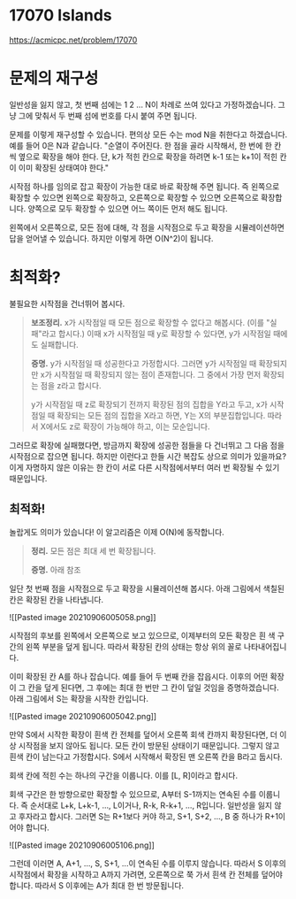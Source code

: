 # 17070 Islands
https://acmicpc.net/problem/17070

# 문제의 재구성
일반성을 잃지 않고, 첫 번째 섬에는 1 2 ... N이 차례로 쓰여 있다고 가정하겠습니다. 그냥 그에 맞춰서 두 번째 섬에 번호를 다시 붙여 주면 됩니다.

문제를 이렇게 재구성할 수 있습니다. 편의상 모든 수는 mod N을 취한다고 하겠습니다. 예를 들어 0은 N과 같습니다. "순열이 주어진다. 한 점을 골라 시작해서, 한 번에 한 칸씩 옆으로 확장을 해야 한다. 단, k가 적힌 칸으로 확장을 하려면 k-1 또는 k+1이 적힌 칸이 이미 확장된 상태여야 한다."

시작점 하나를 임의로 잡고 확장이 가능한 대로 바로 확장해 주면 됩니다. 즉 왼쪽으로 확장할 수 있으면 왼쪽으로 확장하고, 오른쪽으로 확장할 수 있으면 오른쪽으로 확장합니다. 양쪽으로 모두 확장할 수 있으면 어느 쪽이든 먼저 해도 됩니다.

왼쪽에서 오른쪽으로, 모든 점에 대해, 각 점을 시작점으로 두고 확장을 시뮬레이션하면 답을 얻어낼 수 있습니다. 하지만 이렇게 하면 O(N^2)이 됩니다.

# 최적화?
불필요한 시작점을 건너뛰어 봅시다.

> **보조정리.** x가 시작점일 때 모든 점으로 확장할 수 없다고 해봅시다. (이를 "실패"라고 합시다.) 이때 x가 시작점일 때 y로 확장할 수 있다면, y가 시작점일 때에도 실패합니다. 
> 
> **증명.** y가 시작점일 때 성공한다고 가정합시다. 그러면 y가 시작점일 때 확장되지만 x가 시작점일 때 확장되지 않는 점이 존재합니다. 그 중에서 가장 먼저 확장되는 점을 z라고 합시다.
>
> y가 시작점일 때 z로 확장되기 전까지 확장된 점의 집합을 Y라고 두고, x가 시작점일 때 확장되는 모든 점의 집합을 X라고 하면, Y는 X의 부분집합입니다. 따라서 X에서도 z로 확장이 가능해야 하고, 이는 모순입니다.

그러므로 확장에 실패했다면, 방금까지 확장에 성공한 점들을 다 건너뛰고 그 다음 점을 시작점으로 잡으면 됩니다. 하지만 이런다고 한들 시간 복잡도 상으로 의미가 있을까요? 이게 자명하지 않은 이유는 한 칸이 서로 다른 시작점에서부터 여러 번 확장될 수 있기 때문입니다.

## 최적화!
놀랍게도 의미가 있습니다! 이 알고리즘은 이제 O(N)에 동작합니다.

> **정리.** 모든 점은 최대 세 번 확장됩니다. 
>
> **증명.** 아래 참조

일단 첫 번째 점을 시작점으로 두고 확장을 시뮬레이션해 봅시다. 아래 그림에서 색칠된 칸은 확장된 칸을 나타냅니다.

![[Pasted image 20210906005058.png]]

시작점의 후보를 왼쪽에서 오른쪽으로 보고 있으므로, 이제부터의 모든 확장은 흰 색 구간의 왼쪽 부분을 덮게 됩니다. 따라서 확장된 칸의 상태는 항상 위의 꼴로 나타내어집니다.

이미 확장된 칸 A를 하나 잡습니다. 예를 들어 두 번째 칸을 잡읍시다. 이후의 어떤 확장이 그 칸을 덮게 된다면, 그 후에는 최대 한 번만 그 칸이 덮일 것임을 증명하겠습니다. 아래 그림에서 S는 확장을 시작한 칸입니다.

![[Pasted image 20210906005042.png]]

만약 S에서 시작한 확장이 흰색 칸 전체를 덮어서 오른쪽 회색 칸까지 확장된다면, 더 이상 시작점을 보지 않아도 됩니다. 모든 칸이 방문된 상태이기 때문입니다. 그렇지 않고 흰색 칸이 남는다고 가정합시다. S에서 시작해서 확장된 맨 오른쪽 칸을 B라고 둡시다.

회색 칸에 적힌 수는 하나의 구간을 이룹니다. 이를 [L, R]이라고 합시다.

회색 구간은 한 방향으로만 확장할 수 있으므로, A부터 S-1까지는 연속된 수를 이룹니다. 즉 순서대로 L+k, L+k-1, ..., L이거나, R-k, R-k+1, ..., R입니다. 일반성을 잃지 않고 후자라고 합시다. 그러면 S는 R+1보다 커야 하고, S+1, S+2, ..., B 중 하나가 R+1이어야 합니다. 

![[Pasted image 20210906005106.png]]

그런데 이러면 A, A+1, ..., S, S+1, ...이 연속된 수를 이루지 않습니다. 따라서 S 이후의 시작점에서 확장을 시작하고 A까지 가려면, 오른쪽으로 쭉 가서 흰색 칸 전체를 덮어야 합니다. 따라서 S 이후에는 A가 최대 한 번 방문됩니다.